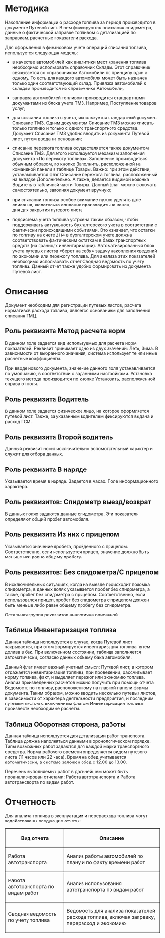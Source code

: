 # Методика

Накопление информации о расходе топлива за период производится в документе Путевой лист. В нем фиксируются показания спидометра, данные о фактической заправке топливом с детализацией по заправкам, расчетные показатели расхода.

Для оформления в финансовом учете операций списания топлива, используется следующая модель:

- в качестве автомобилей как аналитики мест хранения топлива необходимо использовать справочник Склады. Этот справочник связывается со справочником Автомобили по принципу один к одному. То есть для каждого автомобиля может быть назначен только один соответствующий склад. Привязка автомобилей к складам производится из справочника Автомобили;

- заправка автомобилей топливом производится стандартными документами из блока учета ТМЗ. Например, Поступление товаров услуг;

- для списания топлива с учета, используется стандартный документ Списание ТМЗ. Одним документом Списание ТМЗ можно списать только топливо и только с одного транспортного средства. Документ Списание ТМЗ удобно вводить из документа Путевой лист, путем ввода на основании;

- списание пережога топлива осуществляется также документом Списание ТМЗ. Для этого используется механизм заполнения документа «По пережогу топлива». Заполнение производиться обычным образом, по кнопке Заполнить, расположенной на командной панели в таблице Товары. Важно: при этом действии, устанавливается флаг Списание пережога топлива, расположенный на вкладке Дополнительно. А также, делается видимой колонка Водитель в табличной части Товары. Данный флаг можно включать самостоятельно, заполняя документ вручную;

- при списании топлива особое внимание нужно уделять дате списания, желательно списание производить на конец дня для закрытия путевого листа

- подсистема учета топлива устроена таким образом, чтобы поддерживать актуальность бухгалтерского учета в соответствии с фактически происходящими событиями. Это означает, что остатки по топливу на счете 2114 в бухгалтерском учете должна соответствовать фактическим остаткам в баках транспортных средств (на границах инвентаризации). Автоматизированный блок учета путевых листов «берет на себя» задачу накопления сведений по экономии или пережогу топлива. Для анализа этих показателей необходимо использовать отчет Сводная ведомость по учету топлива. Данный отчет также удобно формировать из документа Путевой лист.

# Описание

Документ необходим для регистрации путевых листов, расчета нормативов расхода топлива, является основанием для заполнения списания ТМЦ.

## Роль реквизита Метод расчета норм

В данном поле задается вид используемых для расчета норм показателей. Реквизит принимает одно из двух значений: Лето, Зима. В зависимости от выбранного значения, система использует те или иные расчетные коэффициенты.

При вводе нового документа, значение данного поля устанавливается по умолчанию, в соответствии с заданными настройками. Установка текущего метода производится по кнопке Установить, расположенной справа от поля.

## Роль реквизита Водитель

В данном поле задается физическое лицо, на которое оформляется путевой лист. Также, за указанным водителем фиксируются выдача и расход ГСМ.

## Роль реквизита Второй водитель

Данный реквизит носит исключительно вспомогательный характер и служит для отбора данных.

## Роль реквизита В наряде

Указывается время в наряде. Задается в часах. Поле информационного характера.

## Роль реквизитов: Спидометр выезд/возврат

В данных полях задаются данные спидометра. Эти показатели определяют общий пробег автомобиля.

## Роль реквизита Из них с прицепом

Указывается значение пробега, пройденного с прицепом. Соответственно, если используется прицеп, значение должно быть меньше или равно общему пробегу.

## Роль реквизитов: Без спидометра/С прицепом

В исключительных ситуациях, когда на выезде происходит поломка спидометра, в данных полях указывается пробег без спидометра, а также, пробег без спидометра с прицепом. Соответственно, если использовался прицеп, пробег без спидометра с прицепом должен быть меньше либо равен общему пробегу без спидометра.

Остальная группа реквизитов аналогична описанной.

## Таблица Инвентаризация топлива

Данная таблица используется в случае, когда Путевой лист закрывается, при этом формируется инвентаризация топлива путем долива в бак. При включенном состоянии, таблица заполняется автоматически, согласно данных объему бака автомобиля.

Данный флаг имеет важный учетный смысл: Путевой лист, в котором отражается инвентаризация топлива, при проведении, рассчитывает норму топлива, факт, и выделяет пережог или экономию топлива. Анализ произведенных расчетов можно получить при помощи отчета Ведомость по топливу, расположенному на главной панели формы документа. Таким образом, можно вводить несколько путевых листов, в зависимости от характера деятельности предприятия, и последним путевым листом с включенным флагом Инвентаризация топлива произвести необходимые расчеты.

## Таблица Оборотная сторона, работы

Данная таблица используется для детализации работ транспорта. Таблица должна наполняться данными в хронологическом порядке. Типы возможных работ задаются для каждой марки транспортного средства. Норма рабочего времени определяется видом путевого листа (11 часов или 22 часа). Время на обед учитывается автоматически, в системе заложен обед с 12.00 до 13.00.

Перечень выполняемых работ в дальнейшем может быть проанализирован отчетами: Работа автотранспорта и Работа автотранспорта по видам работ.

# Отчетность

Для анализа топлива в эксплуатации и перерасхода топлива могут задействованы следующие отчеты:

<table border="1" cellpadding="0" cellspacing="0">

<thead>

<tr>

<th scope="col">

Вид отчета

</th>

<th scope="col">

Описание

</th>

</tr>

</thead>

<tbody>

<tr>

<td>

Работа автотранспорта

</td>

<td>

Анализ работы автомобилей по плану и по факту времени работ

</td>

</tr>

<tr>

<td>

Работа автотранспорта по видам работ

</td>

<td>

Анализ использования автотранспорта по видам работ

</td>

</tr>

<tr>

<td>

Сводная ведомость по учету топлива

</td>

<td>

Ведомость для анализа показателей расхода топлива, включая заправку, перерасход и экономию

</td>

</tr>

</tbody>

</table>